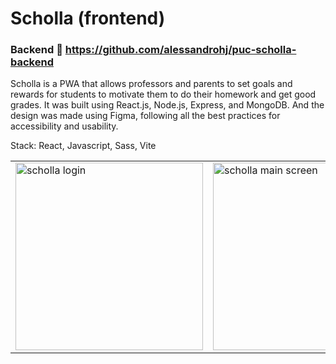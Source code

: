 # Scholla (frontend)
### Backend :link: https://github.com/alessandrohj/puc-scholla-backend

Scholla is a PWA that allows professors and parents to set goals and rewards for students to motivate them to do their homework and get good grades. It was built using React.js, Node.js, Express, and MongoDB. And the design was made using Figma, following all the best practices for accessibility and usability.

Stack: React, Javascript, Sass, Vite

<table><tr>
<td>
<img src="https://user-images.githubusercontent.com/72152264/205205336-ead2ed62-04e2-4dbb-b707-efcc693a3d24.png" alt="scholla login" width="300"/>
</td>
<td>
<img src="https://user-images.githubusercontent.com/72152264/205205349-bd208c88-42a1-49d0-a4a7-c42583cb76a3.png" alt="scholla main screen" width="300"/>
<td>
</tr>
</table>
